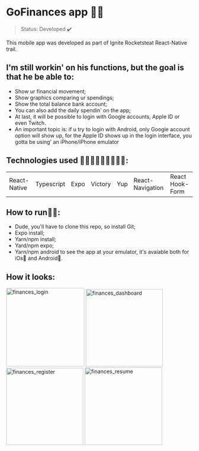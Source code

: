 <h1> GoFinances app 🤑📱 </h1>

> Status: Developed ✔️

This mobile app was developed as part of Ignite Rocketsteat React-Native trail. 

## I'm still workin' on his functions, but the goal is that he be able to:

 - Show ur financial movement;
 - Show graphics comparing ur spendings;
 - Show the total balance bank account;
 - You can also add the daily spendin' on the app;
 - At last, it will be possible to login with Google accounts, Apple ID or even Twitch.
 - An important topic is: if u try to login with Android, only Google account option will show up, for the Apple ID shows up in the login interface, you gotta be using' an iPhone/iPhone emulator

## Technologies used 🙅🏻‍♂️🙅🏻‍♂️🙅🏻‍♂️:

<table> 
  <td>React-Native</td>
  <td>Typescript</td>
  <td>Expo</td>
  <td>Victory</td>
  <td>Yup</td>
  <td>React-Navigation</td>
  <td>React Hook-Form</td>
</table>

## How to run🏃‍♂️:
- Dude, you'll have to clone this repo, so install Git;
- Expo install;
- Yarn/npm install;
- Yard/npm expo;
- Yarn/npm android to see the app at your emulator, it's avaiable both for iOs🍎 and Android🤖.

## How it looks:

<div style="display: inline_block">

<img width="211" alt="finances_login" src="https://user-images.githubusercontent.com/100241274/176317578-0686fb89-a79e-4b4b-ab61-dbdb899103ac.png">

<img width="208" alt="finances_dashboard" src="https://user-images.githubusercontent.com/100241274/176317528-47748436-12ea-4e36-88f9-a07b56cee5ac.png">

<img width="208" alt="finances_register" src="https://user-images.githubusercontent.com/100241274/176317609-910a0150-0844-4a1f-b0d9-76fd2b17fef7.png">

<img width="209" alt="finances_resume" src="https://user-images.githubusercontent.com/100241274/176317649-705696fe-59b3-4745-b0e8-9f70b26dd431.png">

<div/>




